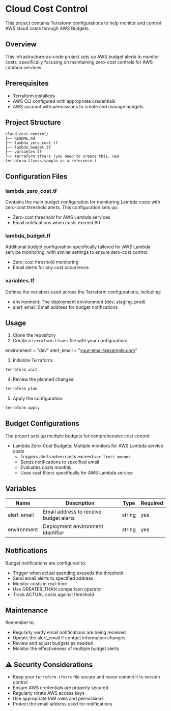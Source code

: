 # Cloud Cost Control

This project contains Terraform configurations to help monitor and control AWS cloud costs through AWS Budgets.

## Overview

This infrastructure-as-code project sets up AWS budget alerts to monitor costs, specifically focusing on maintaining zero-cost controls for AWS Lambda services.

## Prerequisites

- Terraform installeds
- AWS CLI configured with appropriate credentials
- AWS account with permissions to create and manage budgets

## Project Structure

```
cloud-cost-control/
├── README.md
├── lambda_zero_cost.tf
├── lambda_budget.tf
├── variables.tf
└── terraform.tfvars (you need to create this, Use terraform.tfvars.sample as a reference.)
```

## Configuration Files

### lambda_zero_cost.tf

Contains the main budget configuration for monitoring Lambda costs with zero-cost threshold alerts. This configuration sets up:

- Zero-cost threshold for AWS Lambda services
- Email notifications when costs exceed $0

### lambda_budget.tf

Additional budget configuration specifically tailored for AWS Lambda service monitoring, with similar settings to ensure zero-cost control:

- Zero-cost threshold monitoring
- Email alerts for any cost occurrence

### variables.tf

Defines the variables used across the Terraform configurations, including:

- environment: The deployment environment (dev, staging, prod)
- alert_email: Email address for budget notifications

## Usage

1. Clone the repository
2. Create a `terraform.tfvars` file with your configuration:

environment = "dev"
alert_email = "your-email@example.com"

3. Initialize Terraform:

```sh
terraform init
```

4. Review the planned changes:

```sh
terraform plan
```

5. Apply the configuration:

```sh
terraform apply
``` 

## Budget Configurations

The project sets up multiple budgets for comprehensive cost control:

- Lambda Zero-Cost Budgets: Multiple monitors for AWS Lambda service costs
  - Triggers alerts when costs exceed `var.limit_amount`
  - Sends notifications to specified email
  - Evaluates costs monthly
  - Uses cost filters specifically for AWS Lambda service

## Variables

| Name | Description | Type | Required |
|------|-------------|------|----------|
| alert_email | Email address to receive budget alerts | string | yes |
| environment | Deployment environment identifier | string | yes |

## Notifications

Budget notifications are configured to:
- Trigger when actual spending exceeds the threshold
- Send email alerts to specified address
- Monitor costs in real-time
- Use GREATER_THAN comparison operator
- Track ACTUAL costs against threshold

## Maintenance

Remember to:

- Regularly verify email notifications are being received
- Update the alert_email if contact information changes
- Review and adjust budgets as needed
- Monitor the effectiveness of multiple budget alerts

## ⚠️ Security Considerations

- Keep your `terraform.tfvars` file secure and never commit it to version control
- Ensure AWS credentials are properly secured
- Regularly rotate AWS access keys
- Use appropriate IAM roles and permissions
- Protect the email address used for notifications